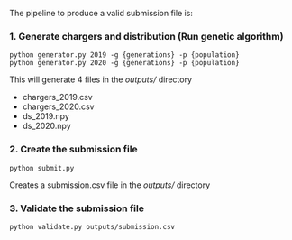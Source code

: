 The pipeline to produce a valid submission file is:

### 1. Generate chargers and distribution (Run genetic algorithm)
```
python generator.py 2019 -g {generations} -p {population}
python generator.py 2020 -g {generations} -p {population}
```
This will generate 4 files in the *outputs/* directory
- chargers_2019.csv
- chargers_2020.csv
- ds_2019.npy
- ds_2020.npy

### 2. Create the submission file
```
python submit.py
```
Creates a submission.csv file in the *outputs/* directory

### 3. Validate the submission file
```
python validate.py outputs/submission.csv
```
